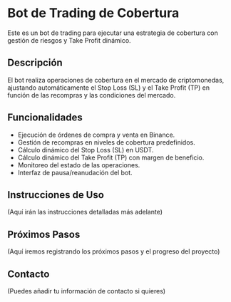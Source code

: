 # Bot de Trading de Cobertura

Este es un bot de trading para ejecutar una estrategia de cobertura con gestión de riesgos y Take Profit dinámico.

## Descripción

El bot realiza operaciones de cobertura en el mercado de criptomonedas, ajustando automáticamente el Stop Loss (SL) y el Take Profit (TP) en función de las recompras y las condiciones del mercado.

## Funcionalidades

* Ejecución de órdenes de compra y venta en Binance.
* Gestión de recompras en niveles de cobertura predefinidos.
* Cálculo dinámico del Stop Loss (SL) en USDT.
* Cálculo dinámico del Take Profit (TP) con margen de beneficio.
* Monitoreo del estado de las operaciones.
* Interfaz de pausa/reanudación del bot.

## Instrucciones de Uso

(Aquí irán las instrucciones detalladas más adelante)

## Próximos Pasos

(Aquí iremos registrando los próximos pasos y el progreso del proyecto)

## Contacto

(Puedes añadir tu información de contacto si quieres)

